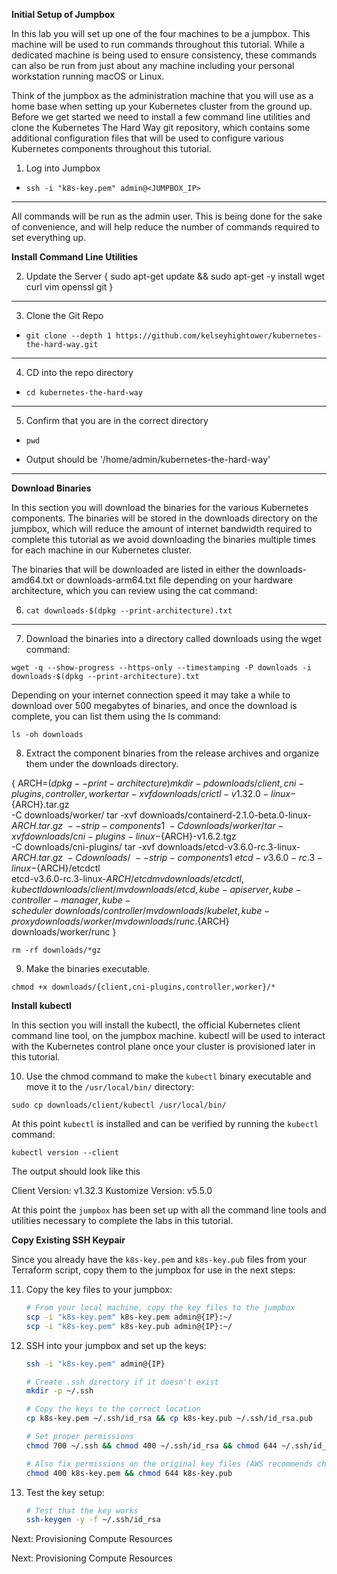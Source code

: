 **Initial Setup of Jumpbox**

In this lab you will set up one of the four machines to be a jumpbox. This machine will be used to run commands throughout this tutorial. While a dedicated machine is being used to ensure consistency, these commands can also be run from just about any machine including your personal workstation running macOS or Linux.

Think of the jumpbox as the administration machine that you will use as a home base when setting up your Kubernetes cluster from the ground up. Before we get started we need to install a few command line utilities and clone the Kubernetes The Hard Way git repository, which contains some additional configuration files that will be used to configure various Kubernetes components throughout this tutorial.

1. Log into Jumpbox

- `ssh -i "k8s-key.pem" admin@<JUMPBOX_IP>`

---

All commands will be run as the admin user. This is being done for the sake of convenience, and will help reduce the number of commands required to set everything up.

**Install Command Line Utilities**

2. Update the Server
   {
   sudo apt-get update && sudo apt-get -y install wget curl vim openssl git
   }

---

3. Clone the Git Repo

- `git clone --depth 1 https://github.com/kelseyhightower/kubernetes-the-hard-way.git`

---

4. CD into the repo directory

- `cd kubernetes-the-hard-way`

---

5. Confirm that you are in the correct directory

- `pwd`

- Output should be '/home/admin/kubernetes-the-hard-way'

---

**Download Binaries**

In this section you will download the binaries for the various Kubernetes components. The binaries will be stored in the downloads directory on the jumpbox, which will reduce the amount of internet bandwidth required to complete this tutorial as we avoid downloading the binaries multiple times for each machine in our Kubernetes cluster.

The binaries that will be downloaded are listed in either the downloads-amd64.txt or downloads-arm64.txt file depending on your hardware architecture, which you can review using the cat command:

6. `cat downloads-$(dpkg --print-architecture).txt`

---

7. Download the binaries into a directory called downloads using the wget command:

`wget -q --show-progress --https-only --timestamping -P downloads -i downloads-$(dpkg --print-architecture).txt`

Depending on your internet connection speed it may take a while to download over 500 megabytes of binaries, and once the download is complete, you can list them using the ls command:

`ls -oh downloads`

8. Extract the component binaries from the release archives and organize them under the downloads directory.

{
ARCH=$(dpkg --print-architecture)
  mkdir -p downloads/{client,cni-plugins,controller,worker}
  tar -xvf downloads/crictl-v1.32.0-linux-${ARCH}.tar.gz \
 -C downloads/worker/
tar -xvf downloads/containerd-2.1.0-beta.0-linux-${ARCH}.tar.gz \
    --strip-components 1 \
    -C downloads/worker/
  tar -xvf downloads/cni-plugins-linux-${ARCH}-v1.6.2.tgz \
 -C downloads/cni-plugins/
tar -xvf downloads/etcd-v3.6.0-rc.3-linux-${ARCH}.tar.gz \
    -C downloads/ \
    --strip-components 1 \
    etcd-v3.6.0-rc.3-linux-${ARCH}/etcdctl \
 etcd-v3.6.0-rc.3-linux-${ARCH}/etcd
  mv downloads/{etcdctl,kubectl} downloads/client/
  mv downloads/{etcd,kube-apiserver,kube-controller-manager,kube-scheduler} \
    downloads/controller/
  mv downloads/{kubelet,kube-proxy} downloads/worker/
  mv downloads/runc.${ARCH} downloads/worker/runc
}

`rm -rf downloads/*gz`

9. Make the binaries executable.

`chmod +x downloads/{client,cni-plugins,controller,worker}/*`

**Install kubectl**

In this section you will install the kubectl, the official Kubernetes client command line tool, on the jumpbox machine. kubectl will be used to interact with the Kubernetes control plane once your cluster is provisioned later in this tutorial.

10. Use the chmod command to make the `kubectl` binary executable and move it to the `/usr/local/bin/` directory:

`sudo cp downloads/client/kubectl /usr/local/bin/`

At this point `kubectl` is installed and can be verified by running the `kubectl` command:

`kubectl version --client`

The output should look like this

Client Version: v1.32.3
Kustomize Version: v5.5.0

At this point the `jumpbox` has been set up with all the command line tools and utilities necessary to complete the labs in this tutorial.

**Copy Existing SSH Keypair**

Since you already have the `k8s-key.pem` and `k8s-key.pub` files from your Terraform script, copy them to the jumpbox for use in the next steps:

11. Copy the key files to your jumpbox:

    ```bash
    # From your local machine, copy the key files to the jumpbox
    scp -i "k8s-key.pem" k8s-key.pem admin@{IP}:~/
    scp -i "k8s-key.pem" k8s-key.pub admin@{IP}:~/
    ```

12. SSH into your jumpbox and set up the keys:

    ```bash
    ssh -i "k8s-key.pem" admin@{IP}

    # Create .ssh directory if it doesn't exist
    mkdir -p ~/.ssh

    # Copy the keys to the correct location
    cp k8s-key.pem ~/.ssh/id_rsa && cp k8s-key.pub ~/.ssh/id_rsa.pub

    # Set proper permissions
    chmod 700 ~/.ssh && chmod 400 ~/.ssh/id_rsa && chmod 644 ~/.ssh/id_rsa.pub

    # Also fix permissions on the original key files (AWS recommends chmod 400)
    chmod 400 k8s-key.pem && chmod 644 k8s-key.pub
    ```

13. Test the key setup:
    ```bash
    # Test that the key works
    ssh-keygen -y -f ~/.ssh/id_rsa
    ```

Next: Provisioning Compute Resources

<!-- **Initial Setup of Jumpbox**

In this lab you will set up one of the four machines to be a jumpbox. This machine will be used to run commands throughout this tutorial. While a dedicated machine is being used to ensure consistency, these commands can also be run from just about any machine including your personal workstation running macOS or Linux.

Think of the jumpbox as the administration machine that you will use as a home base when setting up your Kubernetes cluster from the ground up. Before we get started we need to install a few command line utilities and clone the Kubernetes The Hard Way git repository, which contains some additional configuration files that will be used to configure various Kubernetes components throughout this tutorial.

1. Log into Jumpbox

- `ssh -i "k8s-key.pem" admin@<JUMPBOX_IP>`

---

All commands will be run as the admin user. This is being done for the sake of convenience, and will help reduce the number of commands required to set everything up.

**Install Command Line Utilities**

2. Update the Server
   {
   `sudo apt-get update && sudo apt-get -y install wget curl vim openssl git`
   }

---

3. Clone the Git Repo

- `git clone --depth 1 https://github.com/kelseyhightower/kubernetes-the-hard-way.git`

---

4. CD into the repo directory

- `cd kubernetes-the-hard-way`

---

5. Confirm that you are in the correct directory

- `pwd`

- Output should be '/home/admin/kubernetes-the-hard-way'

---

**Download Binaries**

In this section you will download the binaries for the various Kubernetes components. The binaries will be stored in the downloads directory on the jumpbox, which will reduce the amount of internet bandwidth required to complete this tutorial as we avoid downloading the binaries multiple times for each machine in our Kubernetes cluster.

The binaries that will be downloaded are listed in either the downloads-amd64.txt or downloads-arm64.txt file depending on your hardware architecture, which you can review using the cat command:

6. `cat downloads-$(dpkg --print-architecture).txt`

---

7. Download the binaries into a directory called downloads using the wget command:

`wget -q --show-progress --https-only --timestamping -P downloads -i downloads-$(dpkg --print-architecture).txt`

Depending on your internet connection speed it may take a while to download over 500 megabytes of binaries, and once the download is complete, you can list them using the ls command:

`ls -oh downloads`

8. Extract the component binaries from the release archives and organize them under the downloads directory.

{
ARCH=$(dpkg --print-architecture)
  mkdir -p downloads/{client,cni-plugins,controller,worker}
  tar -xvf downloads/crictl-v1.32.0-linux-${ARCH}.tar.gz \
 -C downloads/worker/
tar -xvf downloads/containerd-2.1.0-beta.0-linux-${ARCH}.tar.gz \
    --strip-components 1 \
    -C downloads/worker/
  tar -xvf downloads/cni-plugins-linux-${ARCH}-v1.6.2.tgz \
 -C downloads/cni-plugins/
tar -xvf downloads/etcd-v3.6.0-rc.3-linux-${ARCH}.tar.gz \
    -C downloads/ \
    --strip-components 1 \
    etcd-v3.6.0-rc.3-linux-${ARCH}/etcdctl \
 etcd-v3.6.0-rc.3-linux-${ARCH}/etcd
  mv downloads/{etcdctl,kubectl} downloads/client/
  mv downloads/{etcd,kube-apiserver,kube-controller-manager,kube-scheduler} \
    downloads/controller/
  mv downloads/{kubelet,kube-proxy} downloads/worker/
  mv downloads/runc.${ARCH} downloads/worker/runc
}

`rm -rf downloads/*gz`

9. Make the binaries executable.

`chmod +x downloads/{client,cni-plugins,controller,worker}/*`

**Install kubectl**

In this section you will install the kubectl, the official Kubernetes client command line tool, on the jumpbox machine. kubectl will be used to interact with the Kubernetes control plane once your cluster is provisioned later in this tutorial.

10. Use the chmod command to make the `kubectl` binary executable and move it to the `/usr/local/bin/` directory:

`sudo cp downloads/client/kubectl /usr/local/bin/`

At this point `kubectl` is installed and can be verified by running the `kubectl` command:

`kubectl version --client`

The output should look like this

Client Version: v1.32.3
Kustomize Version: v5.5.0

At this point the `jumpbox` has been set up with all the command line tools and utilities necessary to complete the labs in this tutorial.

**Copy Existing SSH Keypair**

Since you already have the `k8s-key.pem` and `k8s-key.pub` files from your Terraform script, copy them to the jumpbox for use in the next steps:

11. Copy the key files to your jumpbox:

    ```bash
    # From your local machine, copy the key files to the jumpbox
    scp -i "k8s-key.pem" k8s-key.pem admin@{IP}:~/
    scp -i "k8s-key.pem" k8s-key.pub admin@{IP}:~/
    ```

12. SSH into your jumpbox and set up the keys:

    ```bash
    ssh -i "k8s-key.pem" admin@{IP}

    # Create .ssh directory if it doesn't exist
    mkdir -p ~/.ssh

    # Copy the keys to the correct location
    cp k8s-key.pem ~/.ssh/id_rsa && cp k8s-key.pub ~/.ssh/id_rsa.pub

    # Set proper permissions
    chmod 700 ~/.ssh && chmod 400 ~/.ssh/id_rsa && chmod 644 ~/.ssh/id_rsa.pub

    # Also fix permissions on the original key files (AWS recommends chmod 400)
    chmod 400 k8s-key.pem && chmod 644 k8s-key.pub
    ```

13. Test the key setup:
    ```bash
    # Test that the key works
    ssh-keygen -y -f ~/.ssh/id_rsa
    ``` -->

Next: Provisioning Compute Resources